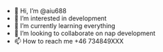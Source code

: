 - 👋 Hi, I’m @aiu688
- 👀 I’m interested in development
- 🌱 I’m currently learning everything
- 💞️ I’m looking to collaborate on nap development
- 📫 How to reach me +46 734849XXX

<!---
aiu688/aiu688 is a ✨ Ankit Pratap Singh ✨ repository because its `README.md` (this file) appears on your GitHub profile.
You can click the Preview link to take a look at your changes.
--->
